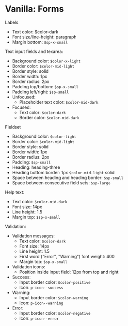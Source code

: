 # Vanilla: Forms

Labels
- Text color: $color-dark
- Font size/line-height: paragraph
- Margin bottom: `$sp-x-small`

Text input fields and texarea:
- Background color: `$color-x-light`
- Border color: `$color-mid-light`
- Border style: solid
- Border width: 1px
- Border radius: 2px
- Padding top/bottom: `$sp-x-small`
- Padding left/right: `$sp-small`
- Unfocused:
  - Placeholder text color: `$color-mid-dark`
- Focused:
	- Text color: `$color-dark`
	- Border color: `$color-mid-dark`

Fieldset
- Background color: `$color-light`
- Border color: `$color-mid-light`
- Border style: solid
- Border width: 1px
- Border radius: 2px
- Padding: `$sp-small`
- Heading: heading-three
- Heading bottom border: 1px `$color-mid-light` solid
- Space between heading and heading border: `$sp-small`
- Space between consecutive field sets: `$sp-large`

Help text:
- Text color: `$color-mid-dark`
- Font size: 14px
- Line height: 1.5
- Margin top: `$sp-x-small`

Validation:
- Validation messages:
	- Text color: `$color-dark`
	- Font size: 14px
	- Line height: 1.5
	- First word ("Error", "Warning") font weight: 400
	- Margin top: `$sp-x-small`
- Validation icons:
	- Position inside input field: 12px from top and right
- Success:
	- Input border color: `$color-positive`
	- Icon: `p-icon--success`
- Warning:
	- Input border color: `$color-warning`
	- Icon: `p-icon--warning`	
- Error:
	- Input border color: `$color-negative`
	- Icon: `p-icon--error`

